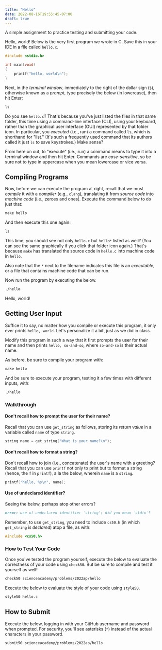```yaml
---
title: "Hello"
date: 2022-08-16T19:55:45-07:00
draft: true
---
```


A simple assignment to practice testing and submitting your code.

<!--more-->

Hello, world! Below is the very first program we wrote in C. Save this in your IDE in a file called `hello.c`.

```c
#include <stdio.h>

int main(void)
{
    printf("hello, world\n");
}
```

Next, in the *terminal window*, immediately to the right of the dollar sign (`$`), otherwise known as a *prompt*, type precisely the below (in lowercase), then hit Enter:

```md
ls
```

Do you see `hello.c`? That's because you've just listed the files in that same folder, this time using a command-line interface (CLI), using your keyboard, rather than the graphical user interface (GUI) represented by that folder icon. In particular, you *executed* (i.e., ran) a command called `ls`, which is shorthand for "list." (It's such a frequently used command that its authors called it just `ls` to save keystrokes.) Make sense?

From here on out, to "execute" (i.e., run) a command means to type it into a terminal window and then hit Enter. Commands are *case-sensitive*, so be sure not to type in uppercase when you mean lowercase or vice versa.

## Compiling Programs

Now, before we can execute the program at right, recall that we must *compile* it with a *compiler* (e.g., `clang`), translating it from *source code* into *machine code* (i.e., zeroes and ones). Execute the command below to do just that:

```md
make hello
```

And then execute this one again:

```md
ls
```

This time, you should see not only `hello.c` but `hello*` listed as well? (You can see the same graphically if you click that folder icon again.) That's because `make` has translated the source code in `hello.c` into machine code in `hello`.

Also note that the `*` next to the filename indicates this file is an *executable*, or a file that contains machine code that can be run.

Now run the program by executing the below.

```md
./hello
```

Hello, world!

## Getting User Input

Suffice it to say, no matter how you compile or execute this program, it only ever prints `hello, world`. Let's personalize it a bit, just as we did in class.

Modify this program in such a way that it first prompts the user for their name and then prints `hello, so-and-so`, where `so-and-so` is their actual name.

As before, be sure to compile your program with:

```md
make hello
```

And be sure to execute your program, testing it a few times with different inputs, with:

```md
./hello
```

### Walkthrough

#### Don't recall how to prompt the user for their name?

Recall that you can use `get_string` as follows, storing its *return value* in a variable called `name` of type `string`.

```c
string name = get_string("What is your name?\n");
```

#### Don't recall how to format a string?

Don't recall how to join (i.e., concatenate) the user's name with a greeting? Recall that you can use `printf` not only to print but to format a string (hence, the `f` in `printf`), a la the below, wherein `name` is a `string`.

```c
printf("hello, %s\n", name);
```

#### Use of undeclared identifier?

Seeing the below, perhaps atop other errors?

```md
error: use of undeclared identifier 'string'; did you mean 'stdin'?
```

Remember, to use `get_string`, you need to include `cs50.h` (in which `get_string` is *declared*) atop a file, as with:

```c
#include <cs50.h>
```

### How to Test Your Code

Once you've tested the program yourself, execute the below to evaluate the correctness of your code using `check50`. But be sure to compile and test it yourself as well!

```md
check50 scienceacademy/problems/2022ap/hello
```

Execute the below to evaluate the style of your code using `style50`.

```md
style50 hello.c
```

## How to Submit

Execute the below, logging in with your GitHub username and password when prompted. For security, you'll see asterisks (`*`) instead of the actual characters in your password.

```md
submit50 scienceacademy/problems/2022ap/hello
```